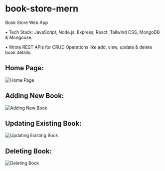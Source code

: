 # book-store-mern

Book Store Web App

• Tech Stack: JavaScript, Node.js, Express, React, Tailwind CSS, MongoDB & Mongoose.

• Wrote REST APIs for CRUD Operations like add, view, update & delete book details.

## Home Page:

![Home Page](https://github.com/bbazwalt/book-store/blob/main/screenshots/home-page.png)

## Adding New Book:

![Adding New Book](https://github.com/bbazwalt/book-store/blob/main/screenshots/adding-new-book.png)

## Updating Existing Book:

![Updating Existing Book](https://github.com/bbazwalt/book-store/blob/main/screenshots/updating-existing-book.png)

## Deleting Book:

![Deleting Book](https://github.com/bbazwalt/book-store/blob/main/screenshots/deleting-book.png)
